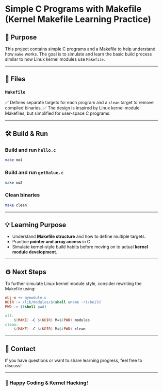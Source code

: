 # Simple C Programs with Makefile (Kernel Makefile Learning Practice)

## 🎯 Purpose

This project contains simple C programs and a Makefile to help understand how `make` works.
The goal is to simulate and learn the basic build process similar to how Linux kernel modules use `Makefile`.

---

## 📄 Files

### `Makefile`

✅ Defines separate targets for each program and a `clean` target to remove compiled binaries.
✅ The design is inspired by Linux kernel module Makefiles, but simplified for user-space C programs.

---

## 🛠️ Build & Run

### Build and run `hello.c`

```bash
make no1
```

### Build and run `getValue.c`

```bash
make no2
```

### Clean binaries

```bash
make clean
```

---

## 💡 Learning Purpose

* Understand **Makefile structure** and how to define multiple targets.
* Practice **pointer and array access** in C.
* Simulate kernel-style build habits before moving on to actual **kernel module development**.

---

## ⚙️ Next Steps

To further simulate Linux kernel module style, consider rewriting the Makefile using:

```Makefile
obj-m += mymodule.o
KDIR := /lib/modules/$(shell uname -r)/build
PWD := $(shell pwd)

all:
	$(MAKE) -C $(KDIR) M=$(PWD) modules
clean:
	$(MAKE) -C $(KDIR) M=$(PWD) clean
```

---

## 💬 Contact

If you have questions or want to share learning progress, feel free to discuss!

---

### 📢 Happy Coding & Kernel Hacking!
